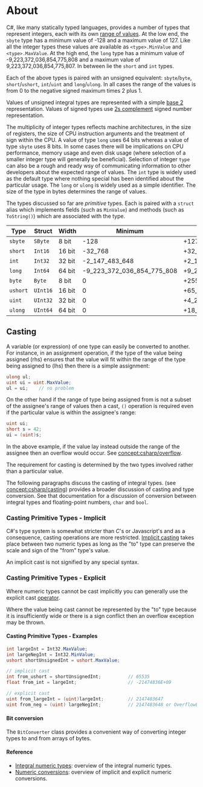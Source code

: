 # About

C#, like many statically typed languages, provides a number of types that represent integers, each with its own [range of values][integral-numeric-types]. At the low end, the `sbyte` type has a minimum value of -128 and a maximum value of 127. Like all the integer types these values are available as `<type>.MinValue` and `<type>.MaxValue`. At the high end, the `long` type has a minimum value of -9,223,372,036,854,775,808 and a maximum value of 9,223,372,036,854,775,807. In between lie the `short` and `int` types.

Each of the above types is paired with an unsigned equivalent: `sbyte`/`byte`, `short`/`ushort`, `int`/`uint` and `long`/`ulong`. In all cases the range of the values is from 0 to the negative signed maximum times 2 plus 1.

Values of unsigned integral types are represented with a simple [base 2][wiki-binary] representation. Values of signed types use [2s complement][wiki-twos-complement] signed number representation.

The multiplicity of integer types reflects machine architectures, in the size of registers, the size of CPU instruction arguments and the treatment of sign within the CPU. A value of type `long` uses 64 bits whereas a value of type `sbyte` uses 8 bits. In some cases there will be implications on CPU performance, memory usage and even disk usage (where selection of a smaller integer type will generally be beneficial). Selection of integer `type` can also be a rough and ready wsy of communicating information to other developers about the expected range of values. The `int` type is widely used as the default type where nothing special has been identified about the particular usage. The `long` or `ulong` is widely used as a simple identifier. The size of the type in bytes determines the range of values.

The types discussed so far are _primitive_ types. Each is paired with a `struct` alias which implements fields (such as `MinValue`) and methods (such as `ToString()`) which are associated with the type.

| Type     | Struct   | Width  | Minimum                    | Maximum                     |
| -------- | -------- | ------ | -------------------------- | --------------------------- |
| `sbyte`  | `SByte`  | 8 bit  | -128                       | +127                        |
| `short`  | `Int16`  | 16 bit | -32_768                    | +32_767                     |
| `int`    | `Int32`  | 32 bit | -2_147_483_648             | +2_147_483_647              |
| `long`   | `Int64`  | 64 bit | -9_223_372_036_854_775_808 | +9_223_372_036_854_775_807  |
| `byte`   | `Byte`   | 8 bit  | 0                          | +255                        |
| `ushort` | `UInt16` | 16 bit | 0                          | +65_535                     |
| `uint`   | `UInt32` | 32 bit | 0                          | +4_294_967_295              |
| `ulong`  | `UInt64` | 64 bit | 0                          | +18_446_744_073_709_551_615 |

## Casting

A variable (or expression) of one type can easily be converted to another. For instance, in an assignment operation, if the type of the value being assigned (rhs) ensures that the value will fit within the range of the type being assigned to (lhs) then there is a simple assignment:

```csharp
ulong ul;
uint ui = uint.MaxValue;
ul = ui;    // no problem
```

On the other hand if the range of type being assigned from is not a subset of the assignee's range of values then a cast, `()` operation is required even if the particular value is within the assignee's range:

```csharp
uint ui;
short s = 42;
ui = (uint)s;
```

In the above example, if the value lay instead outside the range of the assignee then an overflow would occur. See [concept:csharp/overflow]().

The requirement for casting is determined by the two types involved rather than a particular value.

The following paragraphs discuss the casting of integral types. (see [concept:csharp/casting]()) provides a broader discussion of casting and type conversion. See that documentation for a discussion of conversion between integral types and floating-point numbers, `char` and `bool`.

### Casting Primitive Types - Implicit

C#'s type system is somewhat stricter than _C_'s or Javascript's and as a consequence, casting operations are more restricted. [Implicit casting][implicit-casts] takes place between two numeric types as long as the "to" type can preserve the scale and sign of the "from" type's value.

An implicit cast is not signified by any special syntax.

### Casting Primitive Types - Explicit

Where numeric types cannot be cast implicitly you can generally use the explicit cast [operator][cast-operator].

Where the value being cast cannot be represented by the "to" type because it is insufficiently wide or there is a sign conflict then an overflow exception may be thrown.

#### Casting Primitive Types - Examples

```csharp
int largeInt = Int32.MaxValue;
int largeNegInt = Int32.MinValue;
ushort shortUnsignedInt = ushort.MaxValue;

// implicit cast
int from_ushort = shortUnsignedInt;          // 65535
float from_int = largeInt;                   // -21474836E+09

// explicit cast
uint from_largeInt = (uint)largeInt;         // 2147483647
uint from_neg = (uint) largeNegInt;          // 2147483648 or OverflowException is thrown (if checked)

```

#### Bit conversion

The `BitConverter` class provides a convenient way of converting integer types to and from arrays of bytes.

#### Reference

- [Integral numeric types][integral-numeric-types]: overview of the integral numeric types.
- [Numeric conversions][numeric-conversions]: overview of implicit and explicit numeric conversions.

[integral-numeric-types]: https://docs.microsoft.com/en-us/dotnet/csharp/language-reference/builtin-types/integral-numeric-types
[numeric-conversions]: https://docs.microsoft.com/en-us/dotnet/csharp/language-reference/builtin-types/numeric-conversions
[cast-operator]: https://docs.microsoft.com/en-us/dotnet/csharp/language-reference/operators/type-testing-and-cast#cast-expression
[implicit-casts]: https://docs.microsoft.com/en-us/dotnet/csharp/language-reference/builtin-types/numeric-conversions
[wiki-twos-complement]: https://en.wikipedia.org/wiki/Two%27s_complement
[wiki-binary]: https://en.wikipedia.org/wiki/Binary_number
[sbyte]: https://docs.microsoft.com/en-us/dotnet/api/system.sbyte?view=netcore-3.1
